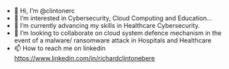 - 👋 Hi, I’m @clintonerc
- 👀 I’m interested in Cybersecurity, Cloud Computing and Education...
- 🌱 I’m currently advancing my skills in Healthcare Cybersecurity.
- 💞️ I’m looking to collaborate on cloud system defence mechanism in the event of a malware/ ransomware attack in Hospitals and Healthcare
- 📫 How to reach me on linkedin https://www.linkedin.com/in/richardclintonebere
<!---
clintonerc/clintonerc is a ✨ special ✨ repository because its `README.md` (this file) appears on your GitHub profile.
You can click the Preview link to take a look at your changes.
--->
